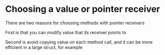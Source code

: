 # Choosing a value or pointer receiver

There are two reasons for choosing methods with pointer receivers

First is that you can modify value that its receiver points to

Second is avoid copying value on each method call, and it can be more efficient in a large struct, for example
